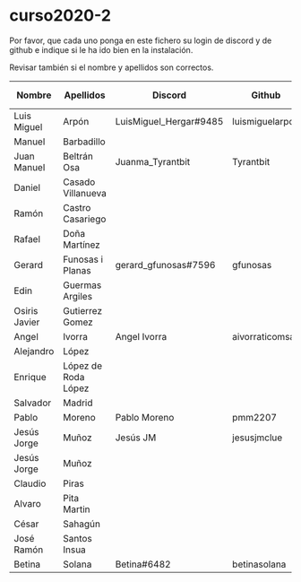 # curso2020-2

Por favor, que cada uno ponga en este fichero su login de discord y de github e indique si le ha ido bien en la instalación.

Revisar también si el nombre y apellidos son correctos.

| Nombre | Apellidos | Discord | Github | Instalación (SI/NO) | Git (SI/NO) |
| -- | -- | -- | -- | -- | -- |
| Luis Miguel | Arpón | LuisMiguel_Hergar#9485 | luismiguelarpon | SI | SI |
| Manuel | Barbadillo | | | | |
| Juan Manuel | Beltrán Osa | Juanma_Tyrantbit | Tyrantbit | SI | SI |
| Daniel | Casado Villanueva | | | | |
| Ramón | Castro Casariego | | | | |
| Rafael | Doña Martínez | | | | |
| Gerard | Funosas i Planas | gerard_gfunosas#7596 | gfunosas | SI | SI |
| Edin | Guermas Argiles | | | | |
| Osiris Javier | Gutierrez Gomez | | | | |
| Angel | Ivorra | Angel Ivorra | aivorraticomsa | SI | SI |
| Alejandro | López | | | | |
| Enrique | López de Roda López | | | | |
| Salvador | Madrid | | | | |
| Pablo | Moreno | Pablo Moreno | pmm2207 | SI | SI |
| Jesús Jorge | Muñoz |Jesús JM |jesusjmclue |SI |SI |
| Jesús Jorge | Muñoz | | | | |
| Claudio | Piras | | | | |
| Alvaro | Pita Martin | | | | |
| César | Sahagún | | | | |
| José Ramón | Santos Insua | | | | |
| Betina | Solana | Betina#6482 | betinasolana | SI | SI |
